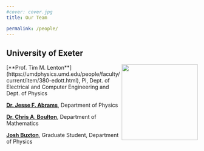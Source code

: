 ```yaml
---
#cover: cover.jpg
title: Our Team

permalink: /people/
---
```


## University of Exeter
<img style="float: right" src="../images/umd_logo.png" height="200">
[**Prof. Tim M. Lenton**](https://umdphysics.umd.edu/people/faculty/current/item/380-edott.html), PI, Dept. of Electrical and Computer Engineering and Dept. of Physics <a href="https://scholar.google.com/citations?user=z7boxkkAAAAJ&hl=en" title="Edward Ott Google Scholar"> <i style="color: #4788ee;" class="ai ai-google-scholar-square ai-lg"></i></a> <a href="https://en.wikipedia.org/wiki/Edward_Ott" title="Edward Ott Wikipedia"> <i style="color: #000000;" class="fab fa-wikipedia-w"></i></a>


[**Dr. Jesse F. Abrams**](https://umdphysics.umd.edu/people/faculty/current/item/173-girvan.html), Department of Physics <a href="https://scholar.google.com/citations?user=npKBI-oAAAAJ&hl=en" title="Michelle Girvan Google Scholar"> <i style="color: #4788ee;" class="ai ai-google-scholar-square ai-lg"></i></a> <a href="https://en.wikipedia.org/wiki/Michelle_Girvan" title="Michelle Girvan Wikipedia"> <i style="color: #000000;" class="fab fa-wikipedia-w"></i></a>

[**Dr. Chris A. Boulton**](https://www.math.umd.edu/~bhunt/), Department of Mathematics <a href="https://scholar.google.com/citations?user=ten7UlMAAAAJ&hl=en" title="Brian Hunt Google Scholar"> <i style="color: #4788ee;" class="ai ai-google-scholar-square ai-lg"></i></a>

[**Josh Buxton**](https://ireap.umd.edu/graduate-students/patel-dhruvit), Graduate Student, Department of Physics <a href="https://scholar.google.com/citations?user=mx7LoLsAAAAJ&hl=en" title="Dhruvit Patel Google Scholar"> <i style="color: #4788ee;" class="ai ai-google-scholar-square ai-lg"></i></a> <a href="https://www.linkedin.com/in/dhruvitpatel135/" title="Dhruvit Patel LinkedIn"> <i style="color: #0077b5;" class="fab fa-linkedin fa-lg"></i></a>
